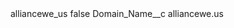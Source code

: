 <?xml version="1.0" encoding="UTF-8"?>
<CustomMetadata xmlns="http://soap.sforce.com/2006/04/metadata" xmlns:xsi="http://www.w3.org/2001/XMLSchema-instance" xmlns:xsd="http://www.w3.org/2001/XMLSchema">
    <label>alliancewe_us</label>
    <protected>false</protected>
    <values>
        <field>Domain_Name__c</field>
        <value xsi:type="xsd:string">alliancewe.us</value>
    </values>
</CustomMetadata>
